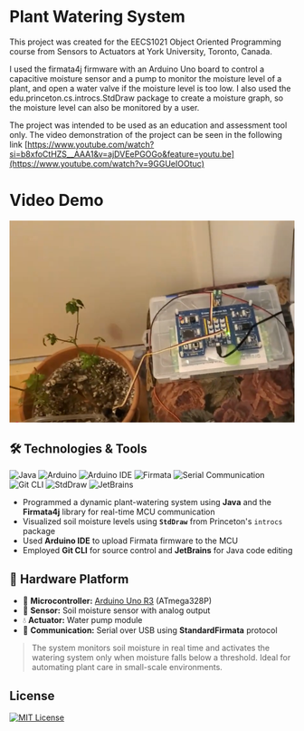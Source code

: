 # Plant Watering System

This project was created for the EECS1021 Object Oriented Programming course from Sensors to Actuators at York University, Toronto, Canada. 

I used the firmata4j firmware with an Arduino Uno board to control a capacitive moisture sensor and a pump to monitor the moisture level of a plant, and open a water valve
if the moisture level is too low. I also used the edu.princeton.cs.introcs.StdDraw package to create a moisture graph, so the moisture level can also be monitored by a user.

The project was intended to be used as an education and assessment tool only. The video demonstration of the project can be seen in the following link [https://www.youtube.com/watch?si=b8xfoCtHZS__AAA1&v=ajDVEePGOGo&feature=youtu.be](https://www.youtube.com/watch?v=9GGUeIOOtuc)

# Video Demo
[![Watch the video](Images/circuit_driver.PNG)](https://www.youtube.com/watch?v=9GGUeIOOtuc)

## 🛠️ Technologies & Tools
![Java](https://img.shields.io/badge/Java-ED8B00?style=plastic&logo=oracle&logoColor=white)
![Arduino](https://img.shields.io/badge/Arduino-00979D?style=plastic&logo=arduino&logoColor=white)
![Arduino IDE](https://img.shields.io/badge/Arduino_IDE-00979D?style=plastic&logo=arduino&logoColor=white)
![Firmata](https://img.shields.io/badge/Firmata4j-Firmware-blue?style=plastic)
![Serial Communication](https://img.shields.io/badge/Serial-Comm-yellow?style=plastic)
![Git CLI](https://img.shields.io/badge/Git-CLI-F05032?style=plastic&logo=git&logoColor=white)
![StdDraw](https://img.shields.io/badge/StdDraw-Princeton-blue?style=plastic)
![JetBrains](https://img.shields.io/badge/JetBrains_IDE-000000?style=plastic&logo=jetbrains&logoColor=white)

- Programmed a dynamic plant-watering system using **Java** and the **Firmata4j** library for real-time MCU communication  
- Visualized soil moisture levels using **`StdDraw`** from Princeton's `introcs` package  
- Used **Arduino IDE** to upload Firmata firmware to the MCU  
- Employed **Git CLI** for source control and **JetBrains** for Java code editing

## 🧱 Hardware Platform
- 🔌 **Microcontroller:** [Arduino Uno R3](https://store.arduino.cc/products/arduino-uno-rev3) (ATmega328P)  
- 🌱 **Sensor:** Soil moisture sensor with analog output  
- 💧 **Actuator:** Water pump module 
- 🔁 **Communication:** Serial over USB using **StandardFirmata** protocol  

> The system monitors soil moisture in real time and activates the watering system only when moisture falls below a threshold. Ideal for automating plant care in small-scale environments.

## License
[![MIT License](https://img.shields.io/badge/License-MIT-green.svg)](https://choosealicense.com/licenses/mit/)
